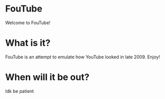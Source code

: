# FouTube

Welcome to FouTube!

# What is it?
FouTube is an attempt to emulate how YouTube looked in late 2009. Enjoy!

# When will it be out?
Idk be patient
